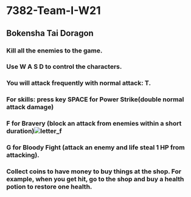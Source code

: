# 7382-Team-I-W21
## Bokensha Tai Doragon
### Kill all the enemies to the game.
### Use W A S D to control the characters.
### You will attack frequently with normal attack: T.
### For skills: press key SPACE for Power Strike(double normal attack damage)
### F for Bravery (block an attack from enemies within a short duration)![letter_f](https://user-images.githubusercontent.com/46761662/114969105-b74ad980-9e45-11eb-9487-7b8d2f07e1db.png)
### G for Bloody Fight (attack an enemy and life steal 1 HP from attacking).
### Collect coins to have money to buy things at the shop. For example, when you get hit, go to the shop and buy a health potion to restore one health. 

